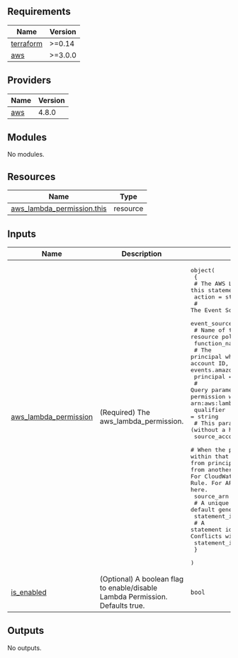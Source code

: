 <!-- BEGIN_TF_DOCS -->
## Requirements

| Name | Version |
|------|---------|
| <a name="requirement_terraform"></a> [terraform](#requirement\_terraform) | >=0.14 |
| <a name="requirement_aws"></a> [aws](#requirement\_aws) | >=3.0.0 |

## Providers

| Name | Version |
|------|---------|
| <a name="provider_aws"></a> [aws](#provider\_aws) | 4.8.0 |

## Modules

No modules.

## Resources

| Name | Type |
|------|------|
| [aws_lambda_permission.this](https://registry.terraform.io/providers/hashicorp/aws/latest/docs/resources/lambda_permission) | resource |

## Inputs

| Name | Description | Type | Default | Required |
|------|-------------|------|---------|:--------:|
| <a name="input_aws_lambda_permission"></a> [aws\_lambda\_permission](#input\_aws\_lambda\_permission) | (Required) The aws\_lambda\_permission. | <pre>object(<br>    {<br>      # The AWS Lambda action you want to allow in this statement. (e.g. lambda:InvokeFunction)<br>      action = string<br>      # The Event Source Token to validate. Used with Alexa Skills.<br>      event_source_token = string<br>      # Name of the Lambda function whose resource policy you are updating<br>      function_name = string<br>      # The principal who is getting this permission. e.g. s3.amazonaws.com, an AWS account ID, or any valid AWS service principal such as events.amazonaws.com or sns.amazonaws.com.<br>      principal = string<br>      # Query parameter to specify function version or alias name. The permission will then apply to the specific qualified ARN. e.g. arn:aws:lambda:aws-region:acct-id:function:function-name:2<br>      qualifier = string<br>      # This parameter is used for S3 and SES. The AWS account ID (without a hyphen) of the source owner.<br>      source_account = string<br>      # When the principal is an AWS service, the ARN of the specific resource within that service to grant permission to. Without this, any resource from principal will be granted permission – even if that resource is from another account. For S3, this should be the ARN of the S3 Bucket. For CloudWatch Events, this should be the ARN of the CloudWatch Events Rule. For API Gateway, this should be the ARN of the API, as described here.<br>      source_arn = string<br>      # A unique statement identifier. By default generated by Terraform.<br>      statement_id = string<br>      # A statement identifier prefix. Terraform will generate a unique suffix. Conflicts with statement_id.<br>      statement_id_prefix = string<br>    }<br>  )</pre> | n/a | yes |
| <a name="input_is_enabled"></a> [is\_enabled](#input\_is\_enabled) | (Optional) A boolean flag to enable/disable Lambda Permission. Defaults true. | `bool` | `true` | no |

## Outputs

No outputs.
<!-- END_TF_DOCS -->
